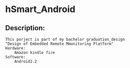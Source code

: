 hSmart_Android
===============

Description:
--------------------
    This porject is part of my bachelor graduation_design
    "Design of Embedded Remote Mmonitoring Platform"
    Hardware:
        Amazon kindle fire
    Software:
        Android2.2
